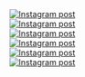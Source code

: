 <a href='https://www.instagram.com/reel/DHs0uCzuPnJ/' target='_blank' class="w-1/3 md:w-1/6 p-2 instagram-post group" rel="noopener noreferrer">
  <div class="w-full h-56 md:h-96 overflow-hidden rounded-lg shadow-lg transition-all duration-300 group-hover:shadow-xl">
    <img
      class="w-full h-full object-cover transition-all duration-300 transform group-hover:scale-110 group-hover:brightness-75"
      src='https://scontent.cdninstagram.com/v/t51.75761-15/486631479_18044333018599456_8549485560596836314_n.jpg?stp=dst-jpg_e35_tt6&_nc_cat=110&ccb=1-7&_nc_sid=18de74&_nc_ohc=xPH6XRvV6n0Q7kNvwGrTnzr&_nc_oc=Adn-xhvbo4Q8mMyo5E21sjYp2hKKTHLTOQ0uAZXAc8ilE4ZY1Z_i9r_xf53-gV07y4KyRWByzEh8tUtzrqDOwShk&_nc_zt=23&_nc_ht=scontent.cdninstagram.com&edm=ANo9K5cEAAAA&_nc_gid=qxDQSUP-CC2w3jy8JQTIqQ&oh=00_AfFblu18EPCUZ2EK6CUuTKEo-_eej8V7r5_pVbSt1-vISQ&oe=67F9218A'
      alt='Instagram post' />
  </div>
</a><a href='https://www.instagram.com/reel/DHnssgugY-X/' target='_blank' class="w-1/3 md:w-1/6 p-2 instagram-post group" rel="noopener noreferrer">
  <div class="w-full h-56 md:h-96 overflow-hidden rounded-lg shadow-lg transition-all duration-300 group-hover:shadow-xl">
    <img
      class="w-full h-full object-cover transition-all duration-300 transform group-hover:scale-110 group-hover:brightness-75"
      src='https://scontent.cdninstagram.com/v/t51.71878-15/486259164_1771440533700933_1685531345239731458_n.jpg?stp=dst-jpg_e35_tt6&_nc_cat=111&ccb=1-7&_nc_sid=18de74&_nc_ohc=63p9R5MxN4AQ7kNvwFiMmND&_nc_oc=Adn5TOmMnL9pcyUlWwSgsZKXDV5mSQwQaGmOet66Mwaq5Vp4WwNn-l7viVCcxpwA7FTBVDoX9llFdCPHlcgEJFZz&_nc_zt=23&_nc_ht=scontent.cdninstagram.com&edm=ANo9K5cEAAAA&_nc_gid=qxDQSUP-CC2w3jy8JQTIqQ&oh=00_AfGE_PKaVa24YDmFKg6NSsRIALIJNSfNzRCiowu-DrFpkA&oe=67F92AFF'
      alt='Instagram post' />
  </div>
</a><a href='https://www.instagram.com/p/DHTIFU2gass/' target='_blank' class="w-1/3 md:w-1/6 p-2 instagram-post group" rel="noopener noreferrer">
  <div class="w-full h-56 md:h-96 overflow-hidden rounded-lg shadow-lg transition-all duration-300 group-hover:shadow-xl">
    <img
      class="w-full h-full object-cover transition-all duration-300 transform group-hover:scale-110 group-hover:brightness-75"
      src='https://scontent.cdninstagram.com/v/t51.75761-15/484239347_18043252814599456_9017226030693121745_n.webp?stp=dst-jpg_e35_tt6&_nc_cat=109&ccb=1-7&_nc_sid=18de74&_nc_ohc=4IR1FuHTLHQQ7kNvwFYCEfR&_nc_oc=AdlII5PJS4tH2gyr0Nq-2daRAMIN4jmo7Y9R3H61yGbqnejqffu2YZMnrdjI7dNntIR99AXkh06eaCgT_qfc513j&_nc_zt=23&_nc_ht=scontent.cdninstagram.com&edm=ANo9K5cEAAAA&_nc_gid=qxDQSUP-CC2w3jy8JQTIqQ&oh=00_AfEAviSQVGcupdgK5PpRtKawM6mjp78Fs56wI70ChetzLw&oe=67F91796'
      alt='Instagram post' />
  </div>
</a><a href='https://www.instagram.com/reel/DHR7GJWp9F8/' target='_blank' class="w-1/3 md:w-1/6 p-2 instagram-post group" rel="noopener noreferrer">
  <div class="w-full h-56 md:h-96 overflow-hidden rounded-lg shadow-lg transition-all duration-300 group-hover:shadow-xl">
    <img
      class="w-full h-full object-cover transition-all duration-300 transform group-hover:scale-110 group-hover:brightness-75"
      src='https://scontent.cdninstagram.com/v/t51.71878-15/485063360_1331487951390875_8894739654589483622_n.jpg?stp=dst-jpg_e35_tt6&_nc_cat=104&ccb=1-7&_nc_sid=18de74&_nc_ohc=iB-LHEVNtqgQ7kNvwFcM0HM&_nc_oc=AdlHaXg4ulUuVmybaTeZSAmYR0Z817U9hTEcdw5KfnU-4H8uVIgAdXwGi8RLvGmuiXBS0IVs7UuLBBMsFNThcu9Q&_nc_zt=23&_nc_ht=scontent.cdninstagram.com&edm=ANo9K5cEAAAA&_nc_gid=qxDQSUP-CC2w3jy8JQTIqQ&oh=00_AfFTNqSpF_be2nS1d65J1_nn4Jo6Pe-p_mVfK-LywsGxhA&oe=67F91BE1'
      alt='Instagram post' />
  </div>
</a><a href='https://www.instagram.com/reel/DG5_Oqapuw-/' target='_blank' class="w-1/3 md:w-1/6 p-2 instagram-post group" rel="noopener noreferrer">
  <div class="w-full h-56 md:h-96 overflow-hidden rounded-lg shadow-lg transition-all duration-300 group-hover:shadow-xl">
    <img
      class="w-full h-full object-cover transition-all duration-300 transform group-hover:scale-110 group-hover:brightness-75"
      src='https://scontent.cdninstagram.com/v/t51.71878-15/482913798_1545881536048141_3138419959870791943_n.jpg?stp=dst-jpg_e35_tt6&_nc_cat=102&ccb=1-7&_nc_sid=18de74&_nc_ohc=vpDQNdiKsRYQ7kNvwG0iGlu&_nc_oc=Adl20CKuQuM2-6jzRds4RM83S9GLLBAcLrIrUZN2pj8XTRwoUii91-NI1fA5YrE_wOAXkYOVPHvbaUscpfQsSNpx&_nc_zt=23&_nc_ht=scontent.cdninstagram.com&edm=ANo9K5cEAAAA&_nc_gid=qxDQSUP-CC2w3jy8JQTIqQ&oh=00_AfEjNnRM0gSr7BzNFNNVzE_fAs35KSU_HVLxljR5aAjZvA&oe=67F918FC'
      alt='Instagram post' />
  </div>
</a><a href='https://www.instagram.com/p/DG3vgdgJKWJ/' target='_blank' class="w-1/3 md:w-1/6 p-2 instagram-post group" rel="noopener noreferrer">
  <div class="w-full h-56 md:h-96 overflow-hidden rounded-lg shadow-lg transition-all duration-300 group-hover:shadow-xl">
    <img
      class="w-full h-full object-cover transition-all duration-300 transform group-hover:scale-110 group-hover:brightness-75"
      src='https://scontent.cdninstagram.com/v/t51.75761-15/482520262_18041988761599456_8544210682407326016_n.webp?stp=dst-jpg_e35_tt6&_nc_cat=111&ccb=1-7&_nc_sid=18de74&_nc_ohc=l3jJiNEEctwQ7kNvwHaD6C0&_nc_oc=AdnAlTQQ683t6F8ilemF9tR_Nb1B5mPdI0FZCHGgrUqi2AIHeuAzN0KZfL97zcTDv3Sjf8q77fbqu9nNbo5hSNss&_nc_zt=23&_nc_ht=scontent.cdninstagram.com&edm=ANo9K5cEAAAA&_nc_gid=qxDQSUP-CC2w3jy8JQTIqQ&oh=00_AfFyfCzdEe2Su_qA3LjYRupZf3V6LlHB0xfjapmS1N93iQ&oe=67F92B07'
      alt='Instagram post' />
  </div>
</a>